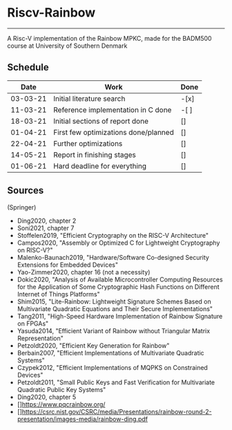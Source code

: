 # Riscv-Rainbow
---
A Risc-V implementation of the Rainbow MPKC, made for the BADM500 course at University of Southern Denmark

## Schedule
| Date | Work | Done |
|---|---|---|
| 03-03-21 | Initial literature search | -[x] |
| 11-03-21 | Reference implementation in C done | -[ ] |
| 18-03-21 | Initial sections of report done | [] |
| 01-04-21 | First few optimizations done/planned | [] |
| 22-04-21 | Further optimizations | [] |
| 14-05-21 | Report in finishing stages | [] |
| 01-06-21 | Hard deadline for everything | [] |

## Sources
(Springer)
- Ding2020, chapter 2
- Soni2021, chapter 7
- Stoffelen2019, "Efficient Cryptography on the RISC-V Architecture"
- Campos2020, "Assembly or Optimized C for Lightweight Cryptography on RISC-V?"
- Malenko-Baunach2019, "Hardware/Software Co-designed Security Extensions for Embedded Devices"
- Yao-Zimmer2020, chapter 16 (not a necessity)
- Dokic2020, "Analysis of Available Microcontroller Computing Resources for the Application of Some Cryptographic Hash Functions on Different Internet of Things Platforms"
- Shim2015, "Lite-Rainbow: Lightweight Signature Schemes Based on Multivariate Quadratic Equations and Their Secure Implementations"
- Tang2011, "High-Speed Hardware Implementation of Rainbow Signature on FPGAs"
- Yasuda2014, "Efficient Variant of Rainbow without Triangular Matrix Representation"
- Petzoldt2020, "Efficient Key Generation for Rainbow"
- Berbain2007, "Efficient Implementations of Multivariate Quadratic Systems"
- Czypek2012, "Efficient Implementations of MQPKS on Constrained Devices"
- Petzoldt2011, "Small Public Keys and Fast Verification for Multivariate Quadratic Public Key Systems"
- Ding2020, chapter 5
- []https://www.pqcrainbow.org/
- []https://csrc.nist.gov/CSRC/media/Presentations/rainbow-round-2-presentation/images-media/rainbow-ding.pdf
